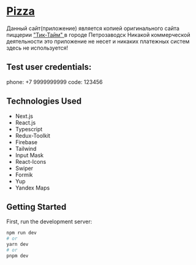 # <a href="https://stpkticktime.vercel.app/">Pizza</a>

Данный сайт(приложение) является копией оригинального сайта пиццерии <a
            href='https://tick-time.ru'
            target='_blank'>
&#34;Тик-Тайм&#34;
</a> в городе Петрозаводск Никакой коммерческой деятельности это приложение не несет и
никаких платежных систем здесь не используется!

## Test user credentials:

phone: +7 9999999999
code: 123456

## Technologies Used

- Next.js
- React.js
- Typescript
- Redux-Toolkit
- Firebase
- Tailwind
- Input Mask
- React-Icons
- Swiper
- Formik
- Yup
- Yandex Maps

## Getting Started

First, run the development server:

```bash
npm run dev
# or
yarn dev
# or
pnpm dev
```
